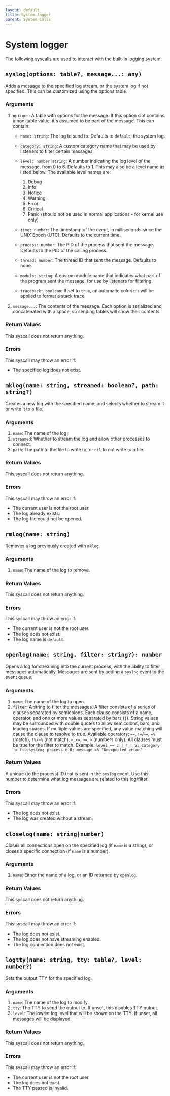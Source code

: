 ```yaml
---
layout: default
title: System logger
parent: System Calls
---
```


# System logger
The following syscalls are used to interact with the built-in logging system.

## `syslog(options: table?, message...: any)`
Adds a message to the specified log stream, or the system log if not specified. This can be customized using the options table.

### Arguments
1. `options`: A table with options for the message. If this option slot contains a non-table value, it's assumed to be part of the message. This can contain:
    * `name: string`: The log to send to. Defaults to `default`, the system log.
    * `category: string`: A custom category name that may be used by listeners to filter certain messages.
    * `level: number|string`: A number indicating the log level of the message, from 0 to 6. Defaults to 1. This may also be a level name as listed below. The available level names are:
        <ol style="counter-set: sub-counter -1">
        <li>Debug</li>
        <li>Info</li>
        <li>Notice</li>
        <li>Warning</li>
        <li>Error</li>
        <li>Critical</li>
        <li>Panic (should not be used in normal applications - for kernel use only)</li>
        </ol>
        
    * `time: number`: The timestamp of the event, in milliseconds since the UNIX Epoch (UTC). Defaults to the current time.
    * `process: number`: The PID of the process that sent the message. Defaults to the PID of the calling process.
    * `thread: number`: The thread ID that sent the message. Defaults to none.
    * `module: string`: A custom module name that indicates what part of the program sent the message, for use by listeners for filtering.
    * `traceback: boolean`: If set to `true`, an automatic colorizer will be applied to format a stack trace.
2. `message...`: The contents of the message. Each option is serialized and concatenated with a space, so sending tables will show their contents.

### Return Values
This syscall does not return anything.

### Errors
This syscall may throw an error if:
* The specified log does not exist.

## `mklog(name: string, streamed: boolean?, path: string?)`
Creates a new log with the specified name, and selects whether to stream it or write it to a file.

### Arguments
1. `name`: The name of the log.
2. `streamed`: Whether to stream the log and allow other processes to connect.
3. `path`: The path to the file to write to, or `nil` to not write to a file.

### Return Values
This syscall does not return anything.

### Errors
This syscall may throw an error if:
* The current user is not the root user.
* The log already exists.
* The log file could not be opened.

## `rmlog(name: string)`
Removes a log previously created with `mklog`.

### Arguments
1. `name`: The name of the log to remove.

### Return Values
This syscall does not return anything.

### Errors
This syscall may throw an error if:
* The current user is not the root user.
* The log does not exist.
* The log name is `default`.

## `openlog(name: string, filter: string?): number`
Opens a log for streaming into the current process, with the ability to filter messages automatically. Messages are sent by adding a `syslog` event to the event queue.

### Arguments
1. `name`: The name of the log to open.
2. `filter`: A string to filter the messages.
    A filter consists of a series of clauses separated by semicolons.
    Each clause consists of a name, operator, and one or more values separated by bars (`|`).
    String values may be surrounded with double quotes to allow semicolons, bars, and leading spaces.
    If multiple values are specified, any value matching will cause the clause to resolve to true.
    Available operators: `==`, `!=`/`~=`, `=%` (match), `!%/~%` (not match), `<`, `<=`, `>=`, `>` (numbers only).
    All clauses must be true for the filter to match.
    Example: `level == 3 | 4 | 5; category != filesystem; process > 0; message =% "Unexpected error"`

### Return Values
A unique (to the process) ID that is sent in the `syslog` event. Use this number to determine what log messages are related to this log/filter.

### Errors
This syscall may throw an error if:
* The log does not exist.
* The log was created without a stream.

## `closelog(name: string|number)`
Closes all connections open on the specified log (if `name` is a string), or closes a specific connection (if `name` is a number).

### Arguments
1. `name`: Either the name of a log, or an ID returned by `openlog`.

### Return Values
This syscall does not return anything.

### Errors
This syscall may throw an error if:
* The log does not exist.
* The log does not have streaming enabled.
* The log connection does not exist.

## `logtty(name: string, tty: table?, level: number?)`
Sets the output TTY for the specified log.

### Arguments
1. `name`: The name of the log to modify.
2. `tty`: The TTY to send the output to. If unset, this disables TTY output.
3. `level`: The lowest log level that will be shown on the TTY. If unset, all messages will be displayed.

### Return Values
This syscall does not return anything.

### Errors
This syscall may throw an error if:
* The current user is not the root user.
* The log does not exist.
* The TTY passed is invalid.
